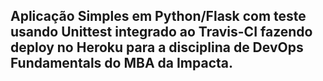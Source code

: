 ## Aplicação Simples em Python/Flask com teste usando Unittest integrado ao Travis-CI fazendo deploy no Heroku para a disciplina de DevOps Fundamentals do MBA da Impacta.

